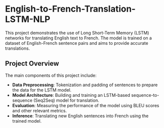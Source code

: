 # English-to-French-Translation-LSTM-NLP

This project demonstrates the use of Long Short-Term Memory (LSTM) networks for translating English text to French. The model is trained on a dataset of English-French sentence pairs and aims to provide accurate translations.

## Project Overview

The main components of this project include:

- **Data Preprocessing**: Tokenization and padding of sentences to prepare the data for the LSTM model.
- **Model Architecture**: Building and training an LSTM-based sequence-to-sequence (Seq2Seq) model for translation.
- **Evaluation**: Measuring the performance of the model using BLEU scores and other relevant metrics.
- **Inference**: Translating new English sentences into French using the trained model.
